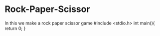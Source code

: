 # Rock-Paper-Scissor
In this we make a rock paper scissor game 
#include <stdio.h>
int main(){
    return 0;
}
